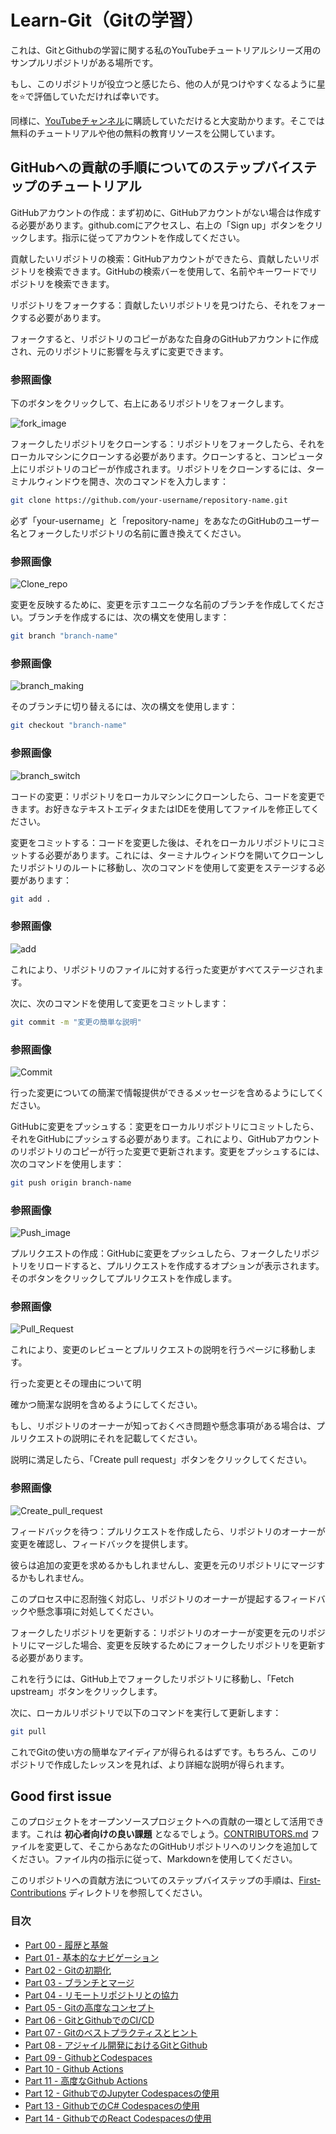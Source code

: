 # Learn-Git（Gitの学習）

これは、GitとGithubの学習に関する私のYouTubeチュートリアルシリーズ用のサンプルリポジトリがある場所です。

もし、このリポジトリが役立つと感じたら、他の人が見つけやすくなるように星を⭐で評価していただければ幸いです。

同様に、[YouTubeチャンネル](https://www.youtube.com/@richardcallaby)に購読していただけると大変助かります。そこでは無料のチュートリアルや他の無料の教育リソースを公開しています。

## GitHubへの貢献の手順についてのステップバイステップのチュートリアル

GitHubアカウントの作成：まず初めに、GitHubアカウントがない場合は作成する必要があります。github.comにアクセスし、右上の「Sign up」ボタンをクリックします。指示に従ってアカウントを作成してください。

貢献したいリポジトリの検索：GitHubアカウントができたら、貢献したいリポジトリを検索できます。GitHubの検索バーを使用して、名前やキーワードでリポジトリを検索できます。

リポジトリをフォークする：貢献したいリポジトリを見つけたら、それをフォークする必要があります。

フォークすると、リポジトリのコピーがあなた自身のGitHubアカウントに作成され、元のリポジトリに影響を与えずに変更できます。

### 参照画像
下のボタンをクリックして、右上にあるリポジトリをフォークします。

![fork_image](./images/Readme_images/fork.png)

フォークしたリポジトリをクローンする：リポジトリをフォークしたら、それをローカルマシンにクローンする必要があります。クローンすると、コンピュータ上にリポジトリのコピーが作成されます。リポジトリをクローンするには、ターミナルウィンドウを開き、次のコマンドを入力します：

```bash
git clone https://github.com/your-username/repository-name.git
```
必ず「your-username」と「repository-name」をあなたのGitHubのユーザー名とフォークしたリポジトリの名前に置き換えてください。

### 参照画像
![Clone_repo](./images/Readme_images/Clone.png)

変更を反映するために、変更を示すユニークな名前のブランチを作成してください。ブランチを作成するには、次の構文を使用します：

```bash
git branch "branch-name"
```
### 参照画像
![branch_making](./images/Readme_images/Branch_making.png)

そのブランチに切り替えるには、次の構文を使用します：

```bash
git checkout "branch-name"
```
### 参照画像
![branch_switch](./images/Readme_images/branch_switch.png)

コードの変更：リポジトリをローカルマシンにクローンしたら、コードを変更できます。お好きなテキストエディタまたはIDEを使用してファイルを修正してください。

変更をコミットする：コードを変更した後は、それをローカルリポジトリにコミットする必要があります。これには、ターミナルウィンドウを開いてクローンしたリポジトリのルートに移動し、次のコマンドを使用して変更をステージする必要があります：

```bash
git add .
```

### 参照画像
![add](./images/Readme_images/add.png)

これにより、リポジトリのファイルに対する行った変更がすべてステージされます。

次に、次のコマンドを使用して変更をコミットします：

```bash
git commit -m "変更の簡単な説明"
```

### 参照画像
![Commit](./images/Readme_images/commit.png)

行った変更についての簡潔で情報提供ができるメッセージを含めるようにしてください。

GitHubに変更をプッシュする：変更をローカルリポジトリにコミットしたら、それをGitHubにプッシュする必要があります。これにより、GitHubアカウントのリポジトリのコピーが行った変更で更新されます。変更をプッシュするには、次のコマンドを使用します：

```bash
git push origin branch-name
```

### 参照画像
![Push_image](./images/Readme_images/push.png)

プルリクエストの作成：GitHubに変更をプッシュしたら、フォークしたリポジトリをリロードすると、プルリクエストを作成するオプションが表示されます。そのボタンをクリックしてプルリクエストを作成します。

### 参照画像
![Pull_Request](./images/Readme_images/pull%20request.png)

これにより、変更のレビューとプルリクエストの説明を行うページに移動します。

行った変更とその理由について明

確かつ簡潔な説明を含めるようにしてください。

もし、リポジトリのオーナーが知っておくべき問題や懸念事項がある場合は、プルリクエストの説明にそれを記載してください。

説明に満足したら、「Create pull request」ボタンをクリックしてください。

### 参照画像
![Create_pull_request](./images/Readme_images/Create_pull_request.png)

フィードバックを待つ：プルリクエストを作成したら、リポジトリのオーナーが変更を確認し、フィードバックを提供します。

彼らは追加の変更を求めるかもしれませんし、変更を元のリポジトリにマージするかもしれません。

このプロセス中に忍耐強く対応し、リポジトリのオーナーが提起するフィードバックや懸念事項に対処してください。

フォークしたリポジトリを更新する：リポジトリのオーナーが変更を元のリポジトリにマージした場合、変更を反映するためにフォークしたリポジトリを更新する必要があります。

これを行うには、GitHub上でフォークしたリポジトリに移動し、「Fetch upstream」ボタンをクリックします。

次に、ローカルリポジトリで以下のコマンドを実行して更新します：

```bash
git pull
```

これでGitの使い方の簡単なアイディアが得られるはずです。もちろん、このリポジトリで作成したレッスンを見れば、より詳細な説明が得られます。

## Good first issue

このプロジェクトをオープンソースプロジェクトへの貢献の一環として活用できます。これは **初心者向けの良い課題** となるでしょう。[CONTRIBUTORS.md](https://github.com/rcallaby/Learn-Git/blob/main/CONTRIBUTORS.md) ファイルを変更して、そこからあなたのGitHubリポジトリへのリンクを追加してください。ファイル内の指示に従って、Markdownを使用してください。

このリポジトリへの貢献方法についてのステップバイステップの手順は、[First-Contributions](https://github.com/rcallaby/Learn-Git/tree/main/First-Contributions) ディレクトリを参照してください。

### 目次

- [Part 00 - 履歴と基盤](https://github.com/rcallaby/Learn-Git/blob/main/Lessons/ja/Part-00.md)
- [Part 01 - 基本的なナビゲーション](https://github.com/rcallaby/Learn-Git/blob/main/Lessons/ja/Part-01.md)
- [Part 02 - Gitの初期化](https://github.com/rcallaby/Learn-Git/blob/main/Lessons/ja/Part-02.md)
- [Part 03 - ブランチとマージ](https://github.com/rcallaby/Learn-Git/blob/main/Lessons/ja/Part-03.md)
- [Part 04 - リモートリポジトリとの協力](https://github.com/rcallaby/Learn-Git/tree/main/Lessons/ja/Part-04.md)
- [Part 05 - Gitの高度なコンセプト](https://github.com/rcallaby/Learn-Git/blob/main/Lessons/ja/Part-05.md)
- [Part 06 - GitとGithubでのCI/CD](https://github.com/rcallaby/Learn-Git/blob/main/Lessons/ja/Part-06.md)
- [Part 07 - Gitのベストプラクティスとヒント](https://github.com/rcallaby/Learn-Git/blob/main/Lessons/ja/Part-07.md)
- [Part 08 - アジャイル開発におけるGitとGithub](https://github.com/rcallaby/Learn-Git/blob/main/Lessons/ja/Part-08.md)
- [Part 09 - GithubとCodespaces](https://github.com/rcallaby/Learn-Git/blob/main/Lessons/ja/Part-09.md)
- [Part 10 - Github Actions](https://github.com/rcallaby/Learn-Git/blob/main/Lessons/ja/Part-10.md)
- [Part 11 - 高度なGithub Actions](https://github.com/rcallaby/Learn-Git/blob/main/Lessons/ja/Part-11.md)
- [Part 12 - GithubでのJupyter Codespacesの使用](https://github.com/rcallaby/Learn-Git/blob/main/Lessons/ja/Part-12.md)
- [Part 13 - GithubでのC# Codespacesの使用](https://github.com/rcallaby/Learn-Git/blob/main/Lessons/ja/Part-13.md)
- [Part 14 - GithubでのReact Codespacesの使用](https://github.com/rcallaby/Learn-Git/blob/main/Lessons/ja/Part-14.md)
